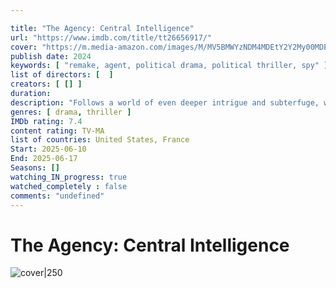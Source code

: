 ```yaml
---

title: "The Agency: Central Intelligence"
url: "https://www.imdb.com/title/tt26656917/"
cover: "https://m.media-amazon.com/images/M/MV5BMWYzNDM4MDEtY2Y2My00MDE3LWIyMzktMTAwZTQ5YWFhZjk2XkEyXkFqcGc@._V1_.jpg"
publish date: 2024
keywords: [ "remake, agent, political drama, political thriller, spy" ]
list of directors: [  ]
creators: [ [] ]
duration: 
description: "Follows a world of even deeper intrigue and subterfuge, with characters fighting their own battles as they grapple with existential threats to the nation and the world."
genres: [ drama, thriller ]
IMDb rating: 7.4
content rating: TV-MA
list of countries: United States, France
Start: 2025-06-10 
End: 2025-06-17
Seasons: []
watching_IN_progress: true
watched_completely : false
comments: "undefined"
---
```



# The Agency: Central Intelligence

![cover|250](https://m.media-amazon.com/images/M/MV5BMWYzNDM4MDEtY2Y2My00MDE3LWIyMzktMTAwZTQ5YWFhZjk2XkEyXkFqcGc@._V1_.jpg)